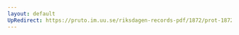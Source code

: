 ```yaml
---
layout: default
UpRedirect: https://pruto.im.uu.se/riksdagen-records-pdf/1872/prot-1872--fk--304/prot-1872--fk--304_041.pdf
---
```

